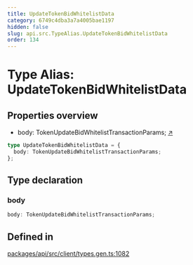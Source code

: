 ```yaml
---
title: UpdateTokenBidWhitelistData
category: 6749c4dba3a7a4005bae1197
hidden: false
slug: api.src.TypeAlias.UpdateTokenBidWhitelistData
order: 134
---
```


# Type Alias: UpdateTokenBidWhitelistData

## Properties overview

- body:  TokenUpdateBidWhitelistTransactionParams; [↗](#body)

```ts
type UpdateTokenBidWhitelistData = {
  body: TokenUpdateBidWhitelistTransactionParams;
};
```

## Type declaration

### body

```ts
body: TokenUpdateBidWhitelistTransactionParams;
```

## Defined in

[packages/api/src/client/types.gen.ts:1082](https://github.com/zkcloudworker/minatokens-lib/blob/main/packages/api/src/client/types.gen.ts#L1082)
